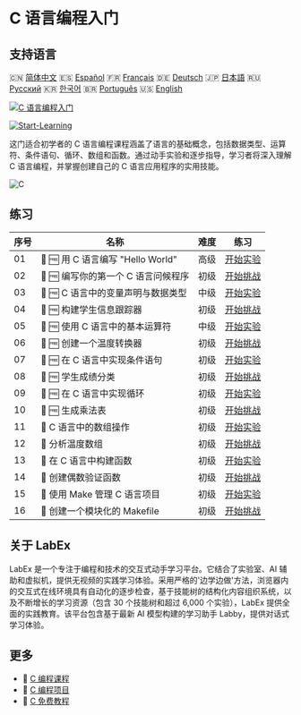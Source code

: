 # C 语言编程入门

## 支持语言

🇨🇳 [简体中文](README_zh.md) 🇪🇸 [Español](README_es.md) 🇫🇷 [Français](README_fr.md) 🇩🇪 [Deutsch](README_de.md) 🇯🇵 [日本語](README_ja.md) 🇷🇺 [Русский](README_ru.md) 🇰🇷 [한국어](README_ko.md) 🇧🇷 [Português](README_pt.md) 🇺🇸 [English](README.md) 

[![C 语言编程入门](https://cover-creator.labex.io/c-programming-for-beginners.png?lang=zh)](https://labex.io/zh/courses/c-programming-for-beginners)

[![Start-Learning](https://img.shields.io/badge/Start-Learning-whitesmoke?style=for-the-badge)](https://labex.io/zh/courses/c-programming-for-beginners)

这门适合初学者的 C 语言编程课程涵盖了语言的基础概念，包括数据类型、运算符、条件语句、循环、数组和函数。通过动手实验和逐步指导，学习者将深入理解 C 语言编程，并掌握创建自己的 C 语言应用程序的实用技能。

![C](https://img.shields.io/badge/C-whitesmoke?style=for-the-badge&logo=c)


## 练习

|   序号 | 名称                                | 难度   | 练习                                                                                                                |
|--------|-------------------------------------|--------|---------------------------------------------------------------------------------------------------------------------|
|     01 | 📖 🆓 用 C 语言编写 "Hello World"   | 高级   | <a target='_blank' href='https://labex.io/zh/tutorials/c-create-hello-world-in-c-438286'>开始实验</a>               |
|     02 | 🎯 🆓 编写你的第一个 C 语言问候程序 | 初级   | <a target='_blank' href='https://labex.io/zh/tutorials/c-craft-your-first-c-greeting-438337'>开始挑战</a>           |
|     03 | 📖 🆓 C 语言中的变量声明与数据类型  | 中级   | <a target='_blank' href='https://labex.io/zh/tutorials/c-declare-variables-and-data-types-in-c-438287'>开始实验</a> |
|     04 | 🎯 🆓 构建学生信息跟踪器            | 初级   | <a target='_blank' href='https://labex.io/zh/tutorials/c-build-student-information-tracker-438353'>开始挑战</a>     |
|     05 | 📖 🆓 使用 C 语言中的基本运算符     | 中级   | <a target='_blank' href='https://labex.io/zh/tutorials/c-use-basic-operators-in-c-438288'>开始实验</a>              |
|     06 | 🎯 🆓 创建一个温度转换器            | 初级   | <a target='_blank' href='https://labex.io/zh/tutorials/c-create-a-temperature-converter-438383'>开始挑战</a>        |
|     07 | 📖 🆓 在 C 语言中实现条件语句       | 初级   | <a target='_blank' href='https://labex.io/zh/tutorials/c-implement-conditionals-in-c-438331'>开始实验</a>           |
|     08 | 🎯 🆓 学生成绩分类                  | 初级   | <a target='_blank' href='https://labex.io/zh/tutorials/c-classify-student-grades-438387'>开始挑战</a>               |
|     09 | 📖 🆓 在 C 语言中实现循环           | 初级   | <a target='_blank' href='https://labex.io/zh/tutorials/c-implement-loops-in-c-438332'>开始实验</a>                  |
|     10 | 🎯 🆓 生成乘法表                    | 初级   | <a target='_blank' href='https://labex.io/zh/tutorials/c-generate-multiplication-tables-438391'>开始挑战</a>        |
|     11 | 📖  C 语言中的数组操作              | 初级   | <a target='_blank' href='https://labex.io/zh/tutorials/c-handle-arrays-in-c-438330'>开始实验</a>                    |
|     12 | 🎯  分析温度数组                    | 初级   | <a target='_blank' href='https://labex.io/zh/tutorials/c-analyze-temperature-array-438390'>开始挑战</a>             |
|     13 | 📖  在 C 语言中构建函数             | 初级   | <a target='_blank' href='https://labex.io/zh/tutorials/c-build-functions-in-c-438329'>开始实验</a>                  |
|     14 | 🎯  创建偶数验证函数                | 初级   | <a target='_blank' href='https://labex.io/zh/tutorials/c-create-even-number-validator-function-438393'>开始挑战</a> |
|     15 | 📖  使用 Make 管理 C 语言项目       | 初级   | <a target='_blank' href='https://labex.io/zh/tutorials/c-manage-projects-with-make-in-c-438333'>开始实验</a>        |
|     16 | 🎯  创建一个模块化的 Makefile       | 初级   | <a target='_blank' href='https://labex.io/zh/tutorials/c-create-a-modular-makefile-438425'>开始挑战</a>             |

## 关于 LabEx

LabEx 是一个专注于编程和技术的交互式动手学习平台。它结合了实验室、AI 辅助和虚拟机，提供无视频的实践学习体验。采用严格的'边学边做'方法，浏览器内的交互式在线环境具有自动化的逐步检查，基于技能树的结构化内容组织系统，以及不断增长的学习资源（包含 30 个技能树和超过 6,000 个实验），LabEx 提供全面的实践教育。该平台包含基于最新 AI 模型构建的学习助手 Labby，提供对话式学习体验。

## 更多

- 🔗 [C 编程课程](https://github.com/labex-labs/awesome-programming-courses)
- 🔗 [C 编程项目](https://github.com/labex-labs/awesome-programming-projects)
- 🔗 [C 免费教程](https://github.com/labex-labs/c-free-tutorials)


